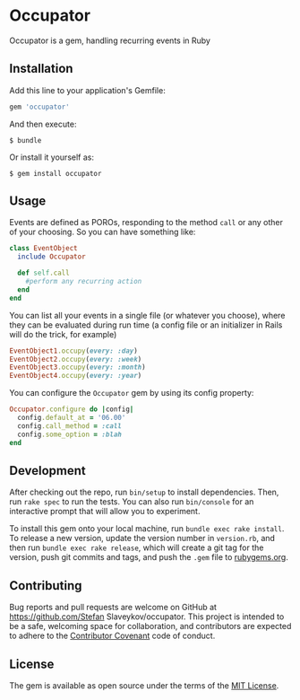 # Occupator

Occupator is a gem, handling recurring events in Ruby

## Installation

Add this line to your application's Gemfile:

```ruby
gem 'occupator'
```

And then execute:

    $ bundle

Or install it yourself as:

    $ gem install occupator

## Usage

Events are defined as POROs, responding to the method `call` or any
other of your choosing. So you can have something like:
```ruby
class EventObject
  include Occupator

  def self.call
    #perform any recurring action
  end
end
```
You can list all your events in a single file (or whatever you choose),
where they can be evaluated during run time (a config file or an
initializer in Rails will do the trick, for example)

```ruby
EventObject1.occupy(every: :day)
EventObject2.occupy(every: :week)
EventObject3.occupy(every: :month)
EventObject4.occupy(every: :year)
```

You can configure the `Occupator` gem by using its config property:
```ruby
Occupator.configure do |config|
  config.default_at = '06.00'
  config.call_method = :call
  config.some_option = :blah
end
```
## Development

After checking out the repo, run `bin/setup` to install dependencies. Then, run `rake spec` to run the tests. You can also run `bin/console` for an interactive prompt that will allow you to experiment.

To install this gem onto your local machine, run `bundle exec rake install`. To release a new version, update the version number in `version.rb`, and then run `bundle exec rake release`, which will create a git tag for the version, push git commits and tags, and push the `.gem` file to [rubygems.org](https://rubygems.org).

## Contributing

Bug reports and pull requests are welcome on GitHub at https://github.com/Stefan Slaveykov/occupator. This project is intended to be a safe, welcoming space for collaboration, and contributors are expected to adhere to the [Contributor Covenant](http://contributor-covenant.org) code of conduct.


## License

The gem is available as open source under the terms of the [MIT License](http://opensource.org/licenses/MIT).

